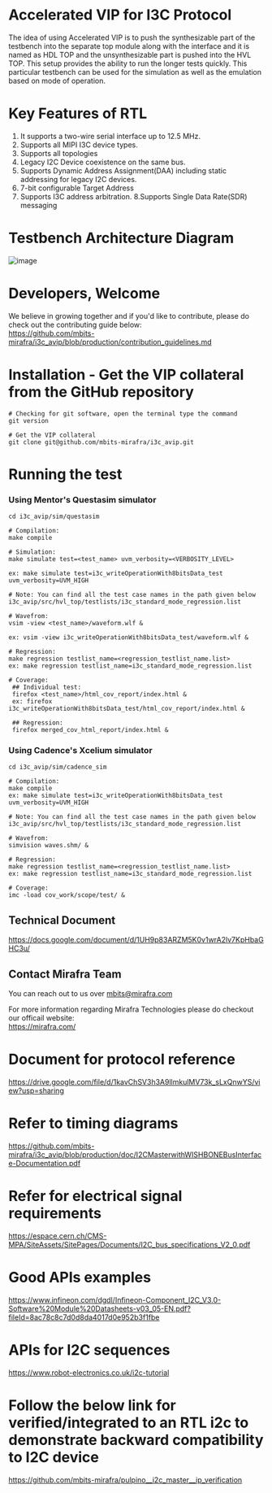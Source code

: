 # Accelerated VIP for I3C Protocol
The idea of using Accelerated VIP is to push the synthesizable part of the testbench into the separate top module along with the interface and it is named as HDL TOP and the unsynthesizable part is pushed into the HVL TOP. This setup provides the ability to run the longer tests quickly. This particular testbench can be used for the simulation as well as the emulation based on mode of operation.


# Key Features of RTL 
1. It supports a two-wire serial interface up to 12.5 MHz.
2. Supports all MIPI I3C device types. 
3. Supports all topologies
4. Legacy I2C Device coexistence on the same bus.
5. Supports Dynamic Address Assignment(DAA) including static addressing for legacy I2C devices. 
6. 7-bit configurable Target Address
7. Supports I3C address arbitration.
8.Supports Single Data Rate(SDR) messaging

   
# Testbench Architecture Diagram
![image](https://github.com/mbits-mirafra/i3c_avip/assets/106074838/32227a76-6131-42aa-8a01-6db2b224aba1)


# Developers, Welcome
We believe in growing together and if you'd like to contribute, please do check out the contributing guide below:  
https://github.com/mbits-mirafra/i3c_avip/blob/production/contribution_guidelines.md

# Installation - Get the VIP collateral from the GitHub repository

```
# Checking for git software, open the terminal type the command
git version

# Get the VIP collateral
git clone git@github.com/mbits-mirafra/i3c_avip.git
```

# Running the test

### Using Mentor's Questasim simulator 

```
cd i3c_avip/sim/questasim

# Compilation:  
make compile

# Simulation:
make simulate test=<test_name> uvm_verbosity=<VERBOSITY_LEVEL>

ex: make simulate test=i3c_writeOperationWith8bitsData_test uvm_verbosity=UVM_HIGH

# Note: You can find all the test case names in the path given below
i3c_avip/src/hvl_top/testlists/i3c_standard_mode_regression.list 

# Wavefrom:  
vsim -view <test_name>/waveform.wlf &

ex: vsim -view i3c_writeOperationWith8bitsData_test/waveform.wlf &

# Regression:
make regression testlist_name=<regression_testlist_name.list>
ex: make regression testlist_name=i3c_standard_mode_regression.list

# Coverage: 
 ## Individual test:
 firefox <test_name>/html_cov_report/index.html &
 ex: firefox i3c_writeOperationWith8bitsData_test/html_cov_report/index.html &

 ## Regression:
 firefox merged_cov_html_report/index.html &

```

### Using Cadence's Xcelium simulator 

```
cd i3c_avip/sim/cadence_sim

# Compilation:  
make compile
ex: make simulate test=i3c_writeOperationWith8bitsData_test uvm_verbosity=UVM_HIGH

# Note: You can find all the test case names in the path given below   
i3c_avip/src/hvl_top/testlists/i3c_standard_mode_regression.list

# Wavefrom:  
simvision waves.shm/ &

# Regression:
make regression testlist_name=<regression_testlist_name.list>
ex: make regression testlist_name=i3c_standard_mode_regression.list

# Coverage:   
imc -load cov_work/scope/test/ &
```
## Technical Document 
https://docs.google.com/document/d/1UH9p83ARZM5K0v1wrA2lv7KpHbaGHC3u/

## Contact Mirafra Team  
You can reach out to us over mbits@mirafra.com

For more information regarding Mirafra Technologies please do checkout our officail website:  
https://mirafra.com/

# Document for protocol reference 
https://drive.google.com/file/d/1kavChSV3h3A9llmkulMV73k_sLxQnwYS/view?usp=sharing

# Refer to timing diagrams
https://github.com/mbits-mirafra/i3c_avip/blob/production/doc/I2CMasterwithWISHBONEBusInterface-Documentation.pdf

# Refer for electrical signal requirements
https://espace.cern.ch/CMS-MPA/SiteAssets/SitePages/Documents/I2C_bus_specifications_V2_0.pdf

# Good APIs examples
https://www.infineon.com/dgdl/Infineon-Component_I2C_V3.0-Software%20Module%20Datasheets-v03_05-EN.pdf?fileId=8ac78c8c7d0d8da4017d0e952b3f1fbe

# APIs for I2C sequences 
https://www.robot-electronics.co.uk/i2c-tutorial

# Follow the below link for verified/integrated to an RTL i2c to demonstrate backward compatibility to I2C device
https://github.com/mbits-mirafra/pulpino__i2c_master__ip_verification
